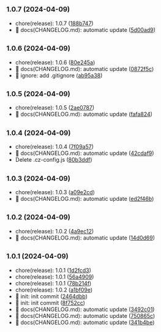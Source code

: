 ## <small>1.0.7 (2024-04-09)</small>

* chore(release): 1.0.7 ([188b747](https://github.com/M0rtzz/test-git-commit/commit/188b747))
* 📝 docs(CHANGELOG.md): automatic update ([5d00ad9](https://github.com/M0rtzz/test-git-commit/commit/5d00ad9))



## <small>1.0.6 (2024-04-09)</small>

* chore(release): 1.0.6 ([80e245a](https://github.com/M0rtzz/test-git-commit/commit/80e245a))
* 📝 docs(CHANGELOG.md): automatic update ([0872f5c](https://github.com/M0rtzz/test-git-commit/commit/0872f5c))
* 🙈 ignore: add .gitignore ([ab95a38](https://github.com/M0rtzz/test-git-commit/commit/ab95a38))



## <small>1.0.5 (2024-04-09)</small>

* chore(release): 1.0.5 ([2ae0787](https://github.com/M0rtzz/test-git-commit/commit/2ae0787))
* 📝 docs(CHANGELOG.md): automatic update ([fafa824](https://github.com/M0rtzz/test-git-commit/commit/fafa824))



## <small>1.0.4 (2024-04-09)</small>

* chore(release): 1.0.4 ([7f09a57](https://github.com/M0rtzz/test-git-commit/commit/7f09a57))
* 📝 docs(CHANGELOG.md): automatic update ([42cdaf9](https://github.com/M0rtzz/test-git-commit/commit/42cdaf9))
* Delete .cz-config.js ([80b3ddf](https://github.com/M0rtzz/test-git-commit/commit/80b3ddf))



## <small>1.0.3 (2024-04-09)</small>

* chore(release): 1.0.3 ([a09e2cd](https://github.com/M0rtzz/test-git-commit/commit/a09e2cd))
* 📝 docs(CHANGELOG.md): automatic update ([ed2f46b](https://github.com/M0rtzz/test-git-commit/commit/ed2f46b))



## <small>1.0.2 (2024-04-09)</small>

* chore(release): 1.0.2 ([4a9ec12](https://github.com/M0rtzz/test-git-commit/commit/4a9ec12))
* 📝 docs(CHANGELOG.md): automatic update ([14d0d69](https://github.com/M0rtzz/test-git-commit/commit/14d0d69))



## <small>1.0.1 (2024-04-09)</small>

* chore(release): 1.0.1 ([1d2fcd3](https://github.com/M0rtzz/test-git-commit/commit/1d2fcd3))
* chore(release): 1.0.1 ([56a4909](https://github.com/M0rtzz/test-git-commit/commit/56a4909))
* chore(release): 1.0.1 ([78b214f](https://github.com/M0rtzz/test-git-commit/commit/78b214f))
* chore(release): 1.0.2 ([a1bf09e](https://github.com/M0rtzz/test-git-commit/commit/a1bf09e))
* 🎉 init: init commit ([2464dbb](https://github.com/M0rtzz/test-git-commit/commit/2464dbb))
* 🎉 init: init commit ([8f752cc](https://github.com/M0rtzz/test-git-commit/commit/8f752cc))
* 📝 docs(CHANGELOG.md): automatic update ([3492c01](https://github.com/M0rtzz/test-git-commit/commit/3492c01))
* 📝 docs(CHANGELOG.md): automatic update ([750865c](https://github.com/M0rtzz/test-git-commit/commit/750865c))
* 📝 docs(CHANGELOG.md): automatic update ([341b4be](https://github.com/M0rtzz/test-git-commit/commit/341b4be))



